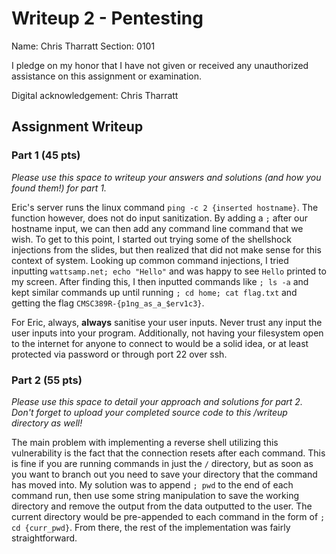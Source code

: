# Writeup 2 - Pentesting

Name: Chris Tharratt
Section: 0101

I pledge on my honor that I have not given or received any unauthorized assistance on this assignment or examination.

Digital acknowledgement: Chris Tharratt

## Assignment Writeup

### Part 1 (45 pts)

*Please use this space to writeup your answers and solutions (and how you found them!) for part 1.*

Eric's server runs the linux command `ping -c 2 {inserted hostname}`. The function however, does not do input sanitization. By adding a `;` after our hostname input, we can then add any command line command that we wish. To get to this point, I started out trying some of the shellshock injections from the slides, but then realized that did not make sense for this context of system. Looking up common command injections, I tried inputting `wattsamp.net; echo "Hello"` and was happy to see `Hello` printed to my screen. After finding this, I then inputted commands like `; ls -a` and kept similar commands up until running `; cd home; cat flag.txt` and getting the flag `CMSC389R-{p1ng_as_a_$erv1c3}`.

For Eric, always, __always__ sanitise your user inputs. Never trust any input the user inputs into your program. Additionally, not having your filesystem open to the internet for anyone to connect to would be a solid idea, or at least protected via password or through port 22 over ssh.

### Part 2 (55 pts)

*Please use this space to detail your approach and solutions for part 2. Don't forget to upload your completed source code to this /writeup directory as well!*

The main problem with implementing a reverse shell utilizing this vulnerability is the fact that the connection resets after each command. This is fine if you are running commands in just the `/` directory, but as soon as you want to branch out you need to save your directory that the command has moved into. My solution was to append `; pwd` to the end of each command run, then use some string manipulation to save the working directory and remove the output from the data outputted to the user. The current directory would be pre-appended to each command in the form of `; cd {curr_pwd}`. From there, the rest of the implementation was fairly straightforward.

